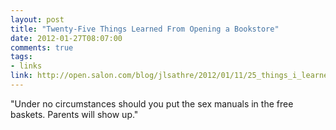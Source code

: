 ```yaml
---
layout: post
title: "Twenty-Five Things Learned From Opening a Bookstore"
date: 2012-01-27T08:07:00
comments: true
tags:
- links
link: http://open.salon.com/blog/jlsathre/2012/01/11/25_things_i_learned_from_opening_a_bookstore
---
```

"Under no circumstances should you put the sex manuals in the free baskets.  Parents will show up."
